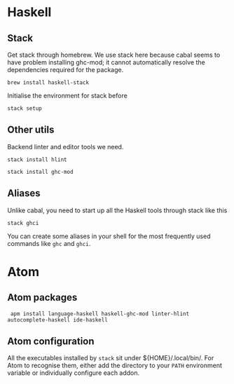 # Haskell
## Stack
Get stack through homebrew. We use stack here because cabal seems to have problem installing ghc-mod; it cannot automatically resolve the dependencies required for the package.

`brew install haskell-stack`

Initialise the environment for stack before

`stack setup`

## Other utils
Backend linter and editor tools we need.

`stack install hlint`

`stack install ghc-mod`

## Aliases
Unlike cabal, you need to start up all the Haskell tools through stack like this

`stack ghci`

You can create some aliases in your shell for the most frequently used commands like `ghc` and `ghci`.


# Atom
## Atom packages
` apm install language-haskell haskell-ghc-mod linter-hlint autocomplete-haskell ide-haskell`

## Atom configuration
All the executables installed by `stack` sit under ${HOME}/.local/bin/. For Atom to recognise them, either add the directory to your `PATH` environment variable or individually configure each addon.
